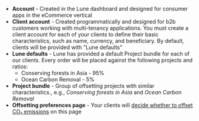 - **Account** - Created in the Lune dashboard and designed for consumer apps in the eCommerce vertical
- **Client account** - Created programmatically and designed for b2b customers working with multi-tenancy applications.  You must create a client account for each of your clients to define their basic characteristics, such as name, currency, and beneficiary.  By default, clients will be provided with "Lune defaults"
- **Lune defaults** - Lune has provided a default Project bundle for each of our clients.  Every order will be placed against the following projects and ratios:
  - Conserving forests in Asia - 95%
  - Ocean Carbon Removal - 5%
- **Project bundle** - Group of offsetting projects with similar characteristics., e.g., _Conserving forests in Asia_ and _Ocean Carbon Removal_
- **Offsetting preferences page** - Your clients will [decide whether to offset CO₂ emissions](#store-a-clients-offsetting-decision) on this page
